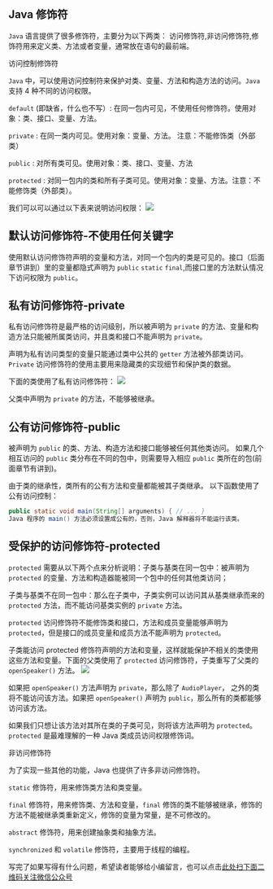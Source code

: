 ## Java 修饰符

`Java` 语言提供了很多修饰符，主要分为以下两类：
访问修饰符,非访问修饰符,修饰符用来定义类、方法或者变量，通常放在语句的最前端。

访问控制修饰符
 
`Java` 中，可以使用访问控制符来保护对类、变量、方法和构造方法的访问。`Java` 支持 4 种不同的访问权限。
 
`default` (即缺省，什么也不写）: 在同一包内可见，不使用任何修饰符。使用对象：类、接口、变量、方法。

`private` : 在同一类内可见。使用对象：变量、方法。 注意：不能修饰类（外部类）

`public` : 对所有类可见。使用对象：类、接口、变量、方法

`protected` : 对同一包内的类和所有子类可见。使用对象：变量、方法。注意：不能修饰类（外部类）。

我们可以可以通过以下表来说明访问权限：
![](https://gitee.com/duchaochen/gongzhonghao/raw/master/4/26-1.jpg)

## 默认访问修饰符-不使用任何关键字


使用默认访问修饰符声明的变量和方法，对同一个包内的类是可见的。接口（后面章节讲到）里的变量都隐式声明为 `public` `static` `final`,而接口里的方法默认情况下访问权限为 `public`。 


## 私有访问修饰符-private


私有访问修饰符是最严格的访问级别，所以被声明为 `private` 的方法、变量和构造方法只能被所属类访问，并且类和接口不能声明为 `private`。



声明为私有访问类型的变量只能通过类中公共的 `getter` 方法被外部类访问。`Private` 访问修饰符的使用主要用来隐藏类的实现细节和保护类的数据。



下面的类使用了私有访问修饰符：
![](https://gitee.com/duchaochen/gongzhonghao/raw/master/4/26-2.jpg)

父类中声明为 `private` 的方法，不能够被继承。



## 公有访问修饰符-public


被声明为 `public` 的类、方法、构造方法和接口能够被任何其他类访问。 如果几个相互访问的 `public` 类分布在不同的包中，则需要导入相应 `public` 类所在的包(前面章节有讲到)。



由于类的继承性，类所有的公有方法和变量都能被其子类继承。 以下函数使用了公有访问控制：
```java
public static void main(String[] arguments) { // ... }
Java 程序的 main() 方法必须设置成公有的，否则，Java 解释器将不能运行该类。
```


## 受保护的访问修饰符-protected


`protected` 需要从以下两个点来分析说明：子类与基类在同一包中：被声明为 `protected` 的变量、方法和构造器能被同一个包中的任何其他类访问；



子类与基类不在同一包中：那么在子类中，子类实例可以访问其从基类继承而来的 `protected` 方法，而不能访问基类实例的 `private` 方法。



`protected` 访问修饰符不能修饰类和接口，方法和成员变量能够声明为 `protected`，但是接口的成员变量和成员方法不能声明为 `protected`。



子类能访问 protected 修饰符声明的方法和变量，这样就能保护不相关的类使用这些方法和变量。下面的父类使用了 `protected` 访问修饰符，子类重写了父类的 `openSpeaker()` 方法。
![](https://gitee.com/duchaochen/gongzhonghao/raw/master/4/26-3.jpg)

如果把 `openSpeaker()` 方法声明为 `private`，那么除了 `AudioPlayer`， 之外的类将不能访问该方法。如果把 `openSpeaker()` 声明为 `public`，那么所有的类都能够访问该方法。



如果我们只想让该方法对其所在类的子类可见，则将该方法声明为 `protected`。`protected` 是最难理解的一种 Java 类成员访问权限修饰词。


非访问修饰符


为了实现一些其他的功能，Java 也提供了许多非访问修饰符。

`static` 修饰符，用来修饰类方法和类变量。



`final` 修饰符，用来修饰类、方法和变量，`final` 修饰的类不能够被继承，修饰的方法不能被继承类重新定义，修饰的变量为常量，是不可修改的。



`abstract` 修饰符，用来创建抽象类和抽象方法。

`synchronized` 和 `volatile` 修饰符，主要用于线程的编程。



写完了如果写得有什么问题，希望读者能够给小编留言，也可以点击[此处扫下面二维码关注微信公众号](https://www.ycbbs.vip/?p=28 "此处扫下面二维码关注微信公众号")